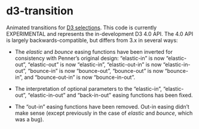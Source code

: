 # d3-transition

Animated transitions for [D3 selections](https://github.com/d3/d3-selection). This code is currently EXPERIMENTAL and represents the in-development D3 4.0 API. The 4.0 API is largely backwards-compatible, but differs from 3.x in several ways:

* The *elastic* and *bounce* easing functions have been inverted for consistency with Penner’s original design: “elastic-in” is now “elastic-out”, “elastic-out” is now “elastic-in”, “elastic-out-in” is now “elastic-in-out”, “bounce-in” is now “bounce-out”, “bounce-out” is now “bounce-in”, and “bounce-out-in” is now “bounce-in-out”.

* The interpretation of optional parameters to the “elastic-in”, “elastic-out”, “elastic-in-out” and “back-in-out” easing functions has been fixed.

* The “out-in” easing functions have been removed. Out-in easing didn’t make sense (except previously in the case of *elastic* and *bounce*, which was a bug).
